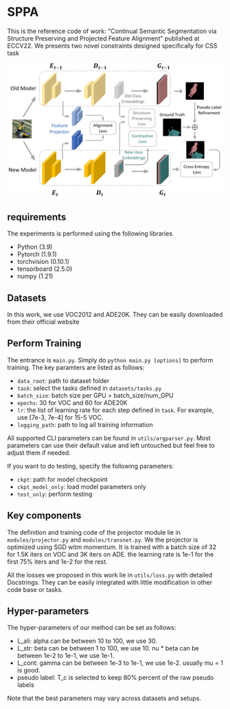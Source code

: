 # SPPA

This is the reference code of work: "Continual Semantic Segmentation via Structure Preserving and Projected Feature Alignment" published at ECCV22. We presents two novel constraints designed specifically for CSS task

<img src="images/fig1.png" width="500"/>



## requirements

The experiments is performed using the following libraries

- Python (3.9)
- Pytorch (1.9.1)
- torchvision (0.10.1)
- tensorboard (2.5.0)
- numpy (1.21)



## Datasets

In this work, we use VOC2012 and ADE20K. They can be easily downloaded from their official website



## Perform Training

The entrance is `main.py`. Simply do `python main.py [options]` to perform training. The key paramters are listed as follows:

- `data_root`: path to dataset folder
- `task`: select the tasks defined in `datasets/tasks.py`
- `batch_size`: batch size per GPU = batch_size/num_GPU
- `epochs`: 30 for VOC and 60 for ADE20K
- `lr`: the list of learning rate for each step defined in `task`. For example, use [7e-3, 7e-4] for 15-5 VOC.
- `logging_path`: path to log all training information


All supported CLI parameters can be found in `utils/argparser.py`. Most parameters can use their default value and left untouched but feel free to adjust them if needed.

If you want to do testing, specify the following parameters:

- `ckpt`: path for model checkpoint
- `ckpt_model_only`: load model parameters only
- `test_only`: perform testing



## Key components

The definition and training code of the projector module lie in `modules/projector.py` and `modules/transnet.py`. We the projector is optimized using SGD witm momentum. It is trained with a batch size of 32 for 1.5K iters on VOC and 3K iters on ADE. the learning rate is 1e-1 for the first 75% iters and 1e-2 for the rest. 

All the losses we proposed in this work lie in `utils/loss.py` with detailed Docstrings. They can be easily integrated with little modification in other code base or tasks.



## Hyper-parameters

The hyper-parameters of our method can be set as follows:

- L_ali: alpha can be between 10 to 100, we use 30.
- L_str: beta can be between 1 to 100, we use 10. nu * beta can be between 1e-2 to 1e-1, we use 1e-1.
- L_cont: gamma can be between 1e-3 to 1e-1, we use 1e-2. usually mu = 1 is good.
- pseudo label: T_c is selected to keep 80% percent of the raw pseudo labels

Note that the best parameters may vary across datasets and setups.
